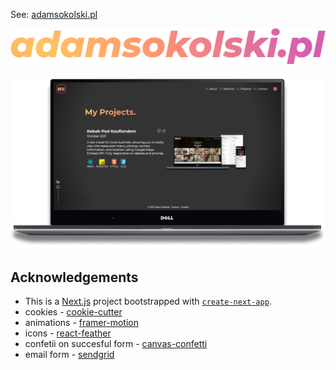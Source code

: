 See: [adamsokolski.pl](https://www.adamsokolski.pl/)

<p align="center">
  <img src="https://raw.githubusercontent.com/adamsokolski/adamsokolski.pl/main/public/readme/adamsokolski.png" alt="adamsokolski.pl logo banner"/>
</p>

![Laptop with adamsokolski.pl opened](https://raw.githubusercontent.com/adamsokolski/adamsokolski.pl/main/public/readme/Laptop.png)

## Acknowledgements

- This is a [Next.js](https://nextjs.org/) project bootstrapped with [`create-next-app`](https://github.com/vercel/next.js/tree/canary/packages/create-next-app).
- cookies - [cookie-cutter](https://github.com/substack/cookie-cutter)
- animations - [framer-motion](https://www.framer.com/motion/)
- icons - [react-feather](https://feathericons.com/)
- confetii on succesful form - [canvas-confetti](https://www.npmjs.com/package/canvas-confetti)
- email form - [sendgrid](https://sendgrid.com/)
